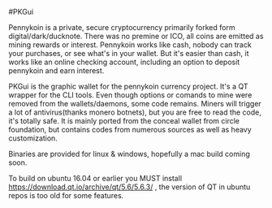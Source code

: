 #PKGui



 
 Pennykoin is a private, secure cryptocurrency primarily forked form digital/dark/ducknote. There was no premine or ICO, all coins are emitted as mining rewards or interest. Pennykoin works like cash, nobody can track your purchases, or see what's in your wallet. But it's easier than cash, it works like an online checking account, including an option to deposit pennykoin and earn interest.
  
  
  PKGui is the graphic wallet for the pennykoin currency project. It's a QT wrapper for the CLI tools.  Even though options or comands to mine were removed from the wallets/daemons, some code remains. Miners will trigger a lot of antivirus(thanks monero botnets), but you are free to read the code, it's totally safe. It is mainly ported from the conceal wallet from circle foundation, but contains codes from numerous sources as well as heavy customization.

   Binaries are provided for linux & windows, hopefully a mac build coming soon. 
   
   
   
   To build on ubuntu 16.04 or earlier you MUST install https://download.qt.io/archive/qt/5.6/5.6.3/ , the version of QT in ubuntu repos is too old for some features.
